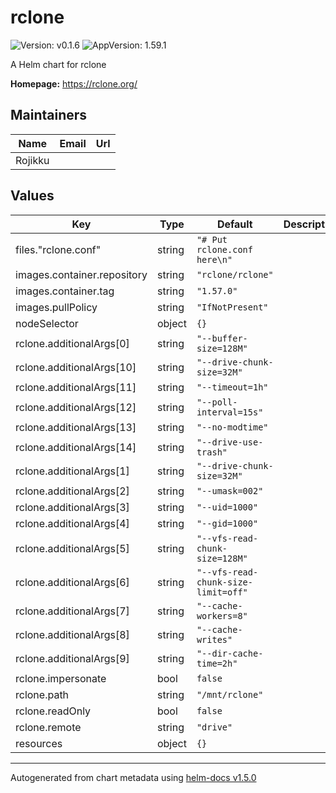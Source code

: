 # rclone

![Version: v0.1.6](https://img.shields.io/badge/Version-v0.1.6-informational?style=flat-square) ![AppVersion: 1.59.1](https://img.shields.io/badge/AppVersion-1.59.1-informational?style=flat-square)

A Helm chart for rclone

**Homepage:** <https://rclone.org/>

## Maintainers

| Name | Email | Url |
| ---- | ------ | --- |
| Rojikku |  |  |

## Values

| Key | Type | Default | Description |
|-----|------|---------|-------------|
| files."rclone.conf" | string | `"# Put rclone.conf here\n"` |  |
| images.container.repository | string | `"rclone/rclone"` |  |
| images.container.tag | string | `"1.57.0"` |  |
| images.pullPolicy | string | `"IfNotPresent"` |  |
| nodeSelector | object | `{}` |  |
| rclone.additionalArgs[0] | string | `"--buffer-size=128M"` |  |
| rclone.additionalArgs[10] | string | `"--drive-chunk-size=32M"` |  |
| rclone.additionalArgs[11] | string | `"--timeout=1h"` |  |
| rclone.additionalArgs[12] | string | `"--poll-interval=15s"` |  |
| rclone.additionalArgs[13] | string | `"--no-modtime"` |  |
| rclone.additionalArgs[14] | string | `"--drive-use-trash"` |  |
| rclone.additionalArgs[1] | string | `"--drive-chunk-size=32M"` |  |
| rclone.additionalArgs[2] | string | `"--umask=002"` |  |
| rclone.additionalArgs[3] | string | `"--uid=1000"` |  |
| rclone.additionalArgs[4] | string | `"--gid=1000"` |  |
| rclone.additionalArgs[5] | string | `"--vfs-read-chunk-size=128M"` |  |
| rclone.additionalArgs[6] | string | `"--vfs-read-chunk-size-limit=off"` |  |
| rclone.additionalArgs[7] | string | `"--cache-workers=8"` |  |
| rclone.additionalArgs[8] | string | `"--cache-writes"` |  |
| rclone.additionalArgs[9] | string | `"--dir-cache-time=2h"` |  |
| rclone.impersonate | bool | `false` |  |
| rclone.path | string | `"/mnt/rclone"` |  |
| rclone.readOnly | bool | `false` |  |
| rclone.remote | string | `"drive"` |  |
| resources | object | `{}` |  |

----------------------------------------------
Autogenerated from chart metadata using [helm-docs v1.5.0](https://github.com/norwoodj/helm-docs/releases/v1.5.0)
